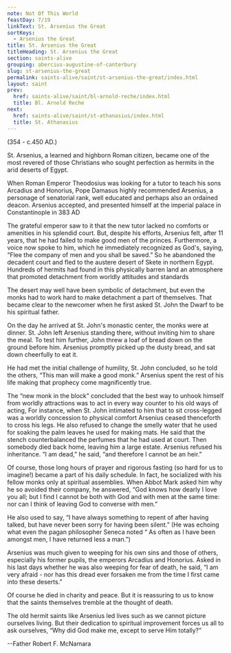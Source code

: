 ```yaml
---
note: Not Of This World
feastDay: 7/19
linkText: St. Arsenius the Great
sortKeys:
  - Arsenius the Great
title: St. Arsenius the Great
titleHeading: St. Arsenius the Great
section: saints-alive
grouping: abercius-augustine-of-canterbury
slug: st-arsenius-the-great
permalink: saints-alive/saint/st-arsenius-the-great/index.html
layout: saint
prev:
  href: saints-alive/saint/bl-arnold-reche/index.html
  title: Bl. Arnold Reche
next:
  href: saints-alive/saint/st-athanasius/index.html
  title: St. Athanasius
---
```

(354 - c.450 AD.)

St. Arsenius, a learned and highborn Roman citizen, became one of the most revered of those Christians who sought perfection as hermits in the arid deserts of Egypt.

When Roman Emperor Theodosius was looking for a tutor to teach his sons Arcadius and Honorius, Pope Damasus highly recommended Arsenius, a personage of senatorial rank, well educated and perhaps also an ordained deacon. Arsenius accepted, and presented himself at the imperial palace in Constantinople in 383 AD

The grateful emperor saw to it that the new tutor lacked no comforts or amenities in his splendid court. But, despite his efforts, Arsenius felt, after 11 years, that he had failed to make good men of the princes. Furthermore, a voice now spoke to him, which he immediately recognized as God's, saying, “Flee the company of men and you shall be saved.” So he abandoned the decadent court and fled to the austere desert of Skete in northern Egypt. Hundreds of hermits had found in this physically barren land an atmosphere that promoted detachment from worldly attitudes and standards

The desert may well have been symbolic of detachment, but even the monks had to work hard to make detachment a part of themselves. That became clear to the newcomer when he first asked St. John the Dwarf to be his spiritual father.

On the day he arrived at St. John's monastic center, the monks were at dinner. St. John left Arsenius standing there, without inviting him to share the meal. To test him further, John threw a loaf of bread down on the ground before him. Arsenius promptly picked up the dusty bread, and sat down cheerfully to eat it.

He had met the initial challenge of humility, St. John concluded, so he told the others, “This man will make a good monk.” Arsenius spent the rest of his life making that prophecy come magnificently true.

The “new monk in the block” concluded that the best way to unhook himself from worldly attractions was to act in every way counter to his old ways of acting, For instance, when St. John intimated to him that to sit cross-legged was a worldly concession to physical comfort Arsenius ceased thenceforth to cross his legs. He also refused to change the smelly water that he used for soaking the palm leaves he used for making mats. He said that the stench counterbalanced the perfumes that he had used at court. Then somebody died back home, leaving him a large estate. Arsenius refused his inheritance. “I am dead,” he said, “and therefore I cannot be an heir.”

Of course, those long hours of prayer and rigorous fasting (so hard for us to imagine!) became a part of his daily schedule. In fact, he socialized with his fellow monks only at spiritual assemblies. When Abbot Mark asked him why he so avoided their company, he answered, “God knows how dearly I love you all; but I find I cannot be both with God and with men at the same time: nor can I think of leaving God to converse with men.”

He also used to say, “I have always something to repent of after having talked, but have never been sorry for having been silent.” (He was echoing what even the pagan philosopher Seneca noted “ As often as I have been amongst men, I have returned less a man.”)

Arsenius was much given to weeping for his own sins and those of others, especially his former pupils, the emperors Arcadius and Honorius. Asked in his last days whether he was also weeping for fear of death, he said, “I am very afraid - nor has this dread ever forsaken me from the time I first came into these deserts.”

Of course he died in charity and peace. But it is reassuring to us to know that the saints themselves tremble at the thought of death.

The old hermit saints like Arsenius led lives such as we cannot picture ourselves living. But their dedication to spiritual improvement forces us all to ask ourselves, “Why did God make me, except to serve Him totally?”

\--Father Robert F. McNamara